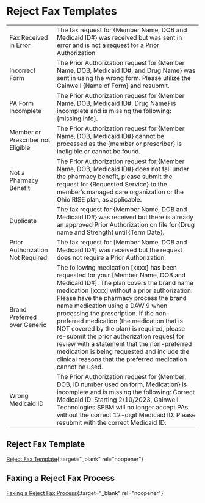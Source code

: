 # Reject Fax Templates

| | |
| :--- | :--- |
| Fax Received in Error | The fax request for {Member Name, DOB and Medicaid ID#} was received but was sent in error and is not a request for a Prior Authorization. |
| Incorrect Form | The Prior Authorization request for {Member Name, DOB, Medicaid ID#, and Drug Name} was sent in using the wrong form. Please utilize the Gainwell {Name of Form} and resubmit. |
| PA Form Incomplete | The Prior Authorization request for {Member Name, DOB, Medicaid ID#, Drug Name} is incomplete and is missing the following: {missing info}. |
| Member or Prescriber not Eligible | The Prior Authorization request for {Member Name, DOB, Medicaid ID#} cannot be processed as the {member or prescriber} is ineligible or cannot be found. |
| Not a Pharmacy Benefit | The Prior Authorization request for {Member Name, DOB, Medicaid ID#} does not fall under the pharmacy benefit, please submit the request for {Requested Service} to the member’s managed care organization or the Ohio RISE plan, as applicable. |
| Duplicate | The fax request for {Member Name, DOB and Medicaid ID#} was received but there is already an approved Prior Authorization on file for {Drug name and Strength} until {Term Date}. |
| Prior Authorization Not Required | The fax request for [Member Name, DOB and Medicaid ID#]  was received but the request does not require a Prior Authorization. |
| Brand Preferred over Generic | The following medication [xxxx] has been requested for your [Member Name, DOB and Medicaid ID#]. The plan covers the brand name medication [xxxx] without a prior authorization. Please have the pharmacy process the brand name medication using a DAW 9 when processing the prescription. If the non-preferred medication (the medication that is NOT covered by the plan) is required, please re-submit the prior authorization request for review with a statement that the non-preferred medication is being requested and include the clinical reasons that the preferred medication cannot be used. | 
| Wrong Medicaid ID | The Prior Authorization request for {Member, DOB, ID number used on form, Medication} is incomplete and is missing the following: Correct Medicaid ID. Starting 2/10/2023, Gainwell Technologies SPBM will no longer accept PAs without the correct 12-digit Medicaid ID. Please resubmit with the correct Medicaid ID. |

## Reject Fax Template

[Reject Fax Template](https://mygainwell-my.sharepoint.com.mcas.ms/:w:/g/personal/jessica_cain_gainwelltechnologies_com/EbwJe79pnD5GqMnKP4RYX6kBChL7cN0m9Nlv7hZCz6MuuA?e=L8uI5U){:target="_blank" rel="noopener"}

## Faxing a Reject Fax Process

[Faxing a Reject Fax Process](https://mygainwell-my.sharepoint.com.mcas.ms/:w:/g/personal/jessica_cain_gainwelltechnologies_com/EaELyV48HzdPtt0MYisjkSoBVUXey8O2X3eqx5lnqxXOKg?e=M9FGoE){:target="_blank" rel="noopener"}
